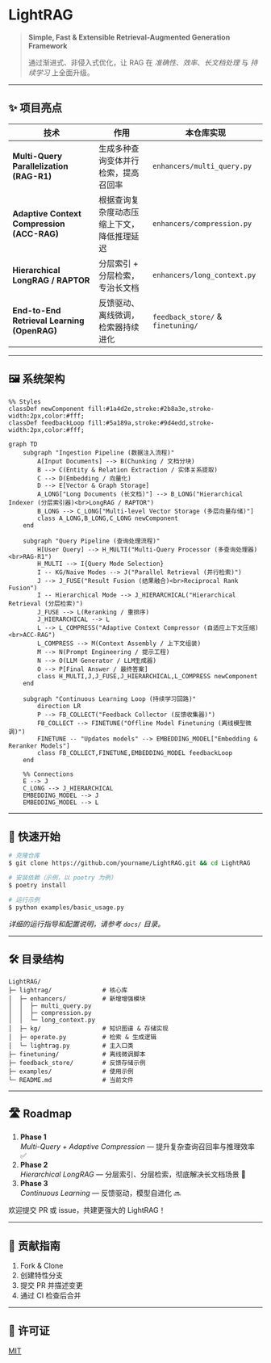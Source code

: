# LightRAG

> **Simple, Fast & Extensible Retrieval-Augmented Generation Framework**
>
> 通过渐进式、非侵入式优化，让 RAG 在 *准确性*、*效率*、*长文档处理* 与 *持续学习* 上全面升级。

---

## ✨ 项目亮点

| 技术 | 作用 | 本仓库实现 |
| --- | --- | --- |
| **Multi-Query Parallelization (RAG-R1)** | 生成多种查询变体并行检索，提高召回率 | `enhancers/multi_query.py` |
| **Adaptive Context Compression (ACC-RAG)** | 根据查询复杂度动态压缩上下文，降低推理延迟 | `enhancers/compression.py` |
| **Hierarchical LongRAG / RAPTOR** | 分层索引 + 分层检索，专治长文档 | `enhancers/long_context.py` |
| **End-to-End Retrieval Learning (OpenRAG)** | 反馈驱动、离线微调，检索器持续进化 | `feedback_store/` & `finetuning/` |

---

## 🖼️ 系统架构

```mermaid
%% Styles
classDef newComponent fill:#1a4d2e,stroke:#2b8a3e,stroke-width:2px,color:#fff;
classDef feedbackLoop fill:#5a189a,stroke:#9d4edd,stroke-width:2px,color:#fff;

graph TD
    subgraph "Ingestion Pipeline (数据注入流程)"
        A[Input Documents] --> B(Chunking / 文档分块)
        B --> C(Entity & Relation Extraction / 实体关系提取)
        C --> D(Embedding / 向量化)
        D --> E[Vector & Graph Storage]
        A_LONG["Long Documents (长文档)"] --> B_LONG("Hierarchical Indexer (分层索引器)<br>LongRAG / RAPTOR")
        B_LONG --> C_LONG["Multi-level Vector Storage (多层向量存储)"]
        class A_LONG,B_LONG,C_LONG newComponent
    end
    
    subgraph "Query Pipeline (查询处理流程)"
        H[User Query] --> H_MULTI("Multi-Query Processor (多查询处理器)<br>RAG-R1")
        H_MULTI --> I{Query Mode Selection}
        I -- KG/Naive Modes --> J("Parallel Retrieval (并行检索)")
        J --> J_FUSE("Result Fusion (结果融合)<br>Reciprocal Rank Fusion")
        I -- Hierarchical Mode --> J_HIERARCHICAL("Hierarchical Retrieval (分层检索)")
        J_FUSE --> L(Reranking / 重排序)
        J_HIERARCHICAL --> L
        L --> L_COMPRESS("Adaptive Context Compressor (自适应上下文压缩)<br>ACC-RAG")
        L_COMPRESS --> M(Context Assembly / 上下文组装)
        M --> N(Prompt Engineering / 提示工程)
        N --> O(LLM Generator / LLM生成器)
        O --> P[Final Answer / 最终答案]
        class H_MULTI,J,J_FUSE,J_HIERARCHICAL,L_COMPRESS newComponent
    end

    subgraph "Continuous Learning Loop (持续学习回路)"
        direction LR
        P --> FB_COLLECT("Feedback Collector (反馈收集器)")
        FB_COLLECT --> FINETUNE("Offline Model Finetuning (离线模型微调)")
        FINETUNE -- "Updates models" --> EMBEDDING_MODEL["Embedding & Reranker Models"]
        class FB_COLLECT,FINETUNE,EMBEDDING_MODEL feedbackLoop
    end

    %% Connections
    E --> J
    C_LONG --> J_HIERARCHICAL
    EMBEDDING_MODEL --> J
    EMBEDDING_MODEL --> L
```

---

## 🚀 快速开始

```bash
# 克隆仓库
$ git clone https://github.com/yourname/LightRAG.git && cd LightRAG

# 安装依赖（示例，以 poetry 为例）
$ poetry install

# 运行示例
$ python examples/basic_usage.py
```

*详细的运行指导和配置说明，请参考 `docs/` 目录。*

---

## 🛠️ 目录结构

```text
LightRAG/
├─ lightrag/              # 核心库
│  ├─ enhancers/          # 新增增强模块
│  │  ├─ multi_query.py
│  │  ├─ compression.py
│  │  └─ long_context.py
│  ├─ kg/                 # 知识图谱 & 存储实现
│  ├─ operate.py          # 检索 & 生成逻辑
│  └─ lightrag.py         # 主入口类
├─ finetuning/            # 离线微调脚本
├─ feedback_store/        # 反馈存储示例
├─ examples/              # 使用示例
└─ README.md              # 当前文件
```

---

## 🛣️ Roadmap

1. **Phase 1**  
   *Multi-Query + Adaptive Compression* — 提升复杂查询召回率与推理效率 ✅
2. **Phase 2**  
   *Hierarchical LongRAG* — 分层索引、分层检索，彻底解决长文档场景 🚧
3. **Phase 3**  
   *Continuous Learning* — 反馈驱动，模型自进化 🔜

欢迎提交 PR 或 issue，共建更强大的 LightRAG！

---

## 🤝 贡献指南

1. Fork & Clone
2. 创建特性分支
3. 提交 PR 并描述变更
4. 通过 CI 检查后合并

---

## 📄 许可证

[MIT](LICENSE)